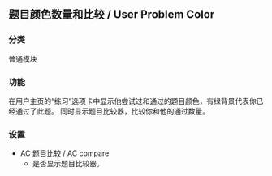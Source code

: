 ## 题目颜色数量和比较 / User Problem Color

### 分类
普通模块

### 功能
在用户主页的“练习”选项卡中显示他尝试过和通过的题目颜色，有绿背景代表你已经通过了此题。
同时显示题目比较器，比较你和他的通过数量。

### 设置
 - AC 题目比较 / AC compare
   - 是否显示题目比较器。